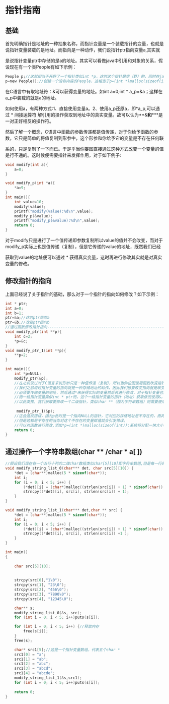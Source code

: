 # 指针指南

## 基础

首先明确指针是地址的一种抽象名称，而指针变量是一个装载指针的变量，也就是说指针变量装载的是地址。而指向是一种动作，我们说指针ptr指向变量a,其实就

是说指针变量ptr中存储的是a的地址。其实可以看做java中引用和对象的关系，假设现在有一个类People有如下示例：

```c
People p;//这就相当于开辟了一个指针类似int *p，这时这个指针是空（野）的，同时在java中对于p这个引用也是空的，当你使用它会产生null pointer，这与使用空指针类似
p=new People();//创建一个没有内容的People，这相当于p=(int *)malloc(sizeof(int))，这时无论是这个对象还是这个指针他们都不在是空的，而是没有内容的但是有空间。

```



在C语言中有取地址符：&可以获得变量的地址。如int a=0;int * a_p=&a；这样在a_p中装载的就是a的地址。

如何使用a，有两种方式:1、直接使用变量a。2、使用a_p还原a，即*a_p,可以通过 \* 间接运算符 解引用的操作获取到地址中的真实变量。故可以认为**&**和**\***是一对正好相反的操作符。

然后了解一个概念，C语言中函数的参数传递都是值传递，对于你给予函数的参数，它只是简单的将值复制到形参中，这个形参和你给予它的变量是不存在任何联

系的，只是复制了一下而已。于是乎当你妄图直接通过这种方式改变一个变量的值是行不通的。这时候便需要指针来发挥作用，对于如下例子:

```c
void modify(int a){
    a=8;
}

void modify_p(int *a){
    *a=9;
}
int main(){
    int value=10;
    modify(value);
    printf("modify(value):%d\n",value);
    modify_p(&value);
    printf("modify_p(&value):%d\n",value);
    return 0;
}
```

对于modify只是进行了一个值传递即参数复制所以value的值并不会改变，而对于modify_p实际上也是值传递（复制），但是它传递的value的地址，既然我们已经

获取到value的地址便可以通过 * 获得真实变量，这时再进行修改其实就是对真实变量的修改。

## 修改指针的指向

上面已经说了关于指针的基础，那么对于一个指针的指向如何修改？如下示例：

```c
int * ptr;
int a=0;
int b=1;
ptr=&a;//这时ptr指向a
ptr=&b;//改变ptr指向b
//通过函数修改指针指向----------------------------------------------------------
void modify_ptr(int **p){
    int c=2;
    *p=&c;
}
void modify_ptr_1(int **p){
    **p=2;
}

int main(){
    int *p=NULL;
    modify_ptr(&p);
    //在之前说过对于C语言来说形参只是一种值传递（复制），所以当你企图使用函数改变指针的指向是无效的，它与实际的变量（实参）并没有什么联系。
    //我们之前说过指针变量的指向就是一种存储地址的动作，因此我们想要改变指向就是改变指针变量内存储的地址，我们已经知道如果要通过函数改变变量的值
    //必须要传输变量的地址，然后通过*来获得实际的变量然后再进行修改，对于指针变量也是相同的，我们也是改变指针变量的值，因此我们要传输指针变量的地址
    //而一级指针变量类似int * ptr而，这个一级指针变量的指针（地址）获取依旧使用&，而存储它的指针变量就是int **，这是一个二级指针
    //以此类推，我们获取要修改一个二级指针，类似char **（视为字符串数组）则需要使用使用char ***
    
     modify_ptr_1(&p);
    //这会造成错误，因为p此时是一个指向NULL的指针，它对应的存储地址是不存在的，而再函数中*p是取到p这个实际变量,**p是取到一个匿名的int变量,
	//但是这都是不存在的当你对这个不存在的变量赋值就会引发错误。
    //可以对函数进行修改,添加*p=(int *)malloc(sizeof(int));系统将分配一块大小为sizeof(int)的空间，同时将地址强转为int *后赋值给*p(指针的实际变量)
    return 0;
}
```





## 通过操作一个字符串数组(char ** /char * a[ ])

```c
//假设我们现在有一个五行十列的二维char数组类似char[5][10]即字符串数组,但是每一行的字符串的长度不是固定的,要求复制这个字符串数组
void modify_string_list_0(char*** det, char src[5][10]) {
	*det = (char**)malloc(5 * sizeof(char*));
	int i;
	for (i = 0; i < 5; i++) {
		(*det)[i] = (char*)malloc((strlen(src[i]) + 1) * sizeof(char));//这里的+1是追加 \0
		strncpy((*det)[i], src[i], strlen(src[i]) + 1);
	}
}

void modify_string_list_1(char*** det,char ** src) {
	*det = (char**)malloc(5 * sizeof(char*));
	int i;
	for (i = 0; i < 5; i++) {
		(*det)[i] = (char*)malloc((strlen(src[i]) + 1) * sizeof(char));//这里的+1是追加 \0
		strncpy((*det)[i], src[i], strlen(src[i]) +1 );
	}
}

int main()
{
	
	char src[5][10];
	
	
	strcpy(src[0],"1\0");
	strcpy(src[1], "23\0");
	strcpy(src[2], "456\0");
	strcpy(src[3], "7890\0");
	strcpy(src[4], "12345\0");

	char** s;
	modify_string_list_0(&s, src);
	for (int i = 0; i < 5; i++)puts(s[i]);

	for (int i = 0; i < 5; i++) {//释放内存
		free(s[i]);
	}
	free(s);

	char* src1[5];//这是一个指针变量数组，代表五个char *
	src1[0] = "a";
	src1[1] = "ab";
	src1[2] = "abc";
	src1[3] = "abcd";
	src1[4] = "abcde";
	modify_string_list_1(&s,src1);
	for (int i = 0; i < 5; i++)puts(s[i]);
	
	return 0;
}

```

